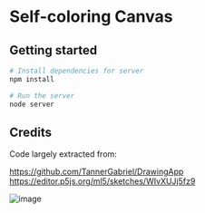 # Self-coloring Canvas

## Getting started

```bash
# Install dependencies for server
npm install

# Run the server
node server
```

## Credits
Code largely extracted from:

https://github.com/TannerGabriel/DrawingApp
https://editor.p5js.org/ml5/sketches/WIvXUJj5fz9

![image](https://user-images.githubusercontent.com/55664379/66993878-f425fb00-f0fe-11e9-87ec-c4baa9b5c9e5.png)



